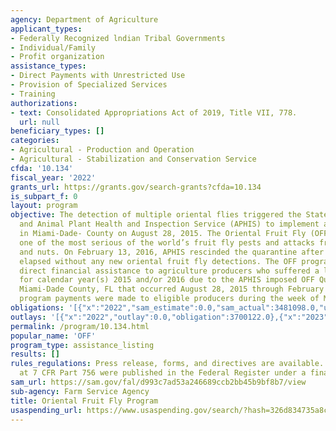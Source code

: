 ```yaml
---
agency: Department of Agriculture
applicant_types:
- Federally Recognized lndian Tribal Governments
- Individual/Family
- Profit organization
assistance_types:
- Direct Payments with Unrestricted Use
- Provision of Specialized Services
- Training
authorizations:
- text: Consolidated Appropriations Act of 2019, Title VII, 778.
  url: null
beneficiary_types: []
categories:
- Agricultural - Production and Operation
- Agricultural - Stabilization and Conservation Service
cfda: '10.134'
fiscal_year: '2022'
grants_url: https://grants.gov/search-grants?cfda=10.134
is_subpart_f: 0
layout: program
objective: The detection of multiple oriental flies triggered the State of Florida
  and Animal Plant Health and Inspection Service (APHIS) to implement a quarantine
  in Miami-Dade- County on August 28, 2015. The Oriental Fruit Fly (OFF) is considered
  one of the most serious of the world’s fruit fly pests and attacks fruits, vegetables,
  and nuts. On February 13, 2016, APHIS rescinded the quarantine after three lifecycles
  elapsed without any new oriental fruit fly detections. The OFF program provides
  direct financial assistance to agriculture producers who suffered a loss of revenue
  for calendar year(s) 2015 and/or 2016 due to the APHIS imposed OFF Quarantine in
  Miami-Dade County, FL that occurred August 28, 2015 through February 13, 2016. OFF
  program payments were made to eligible producers during the week of May 12, 2022.
obligations: '[{"x":"2022","sam_estimate":0.0,"sam_actual":3481098.0,"usa_spending_actual":3700122.0},{"x":"2023","sam_estimate":0.0,"sam_actual":0.0,"usa_spending_actual":264542.0},{"x":"2024","sam_estimate":0.0,"sam_actual":0.0,"usa_spending_actual":250000.0}]'
outlays: '[{"x":"2022","outlay":0.0,"obligation":3700122.0},{"x":"2023","outlay":1115.0,"obligation":264542.0},{"x":"2024","outlay":250000.0,"obligation":250000.0}]'
permalink: /program/10.134.html
popular_name: 'OFF'
program_type: assistance_listing
results: []
rules_regulations: Press release, forms, and directives are available. Regulations
  at 7 CFR Part 756 were published in the Federal Register under a final rule on 12/13/2021.
sam_url: https://sam.gov/fal/d993c7ad53a246689ccb2bb45b9bf8b7/view
sub-agency: Farm Service Agency
title: Oriental Fruit Fly Program
usaspending_url: https://www.usaspending.gov/search/?hash=326d834735a8c576860411dd57166d0c
---
```


